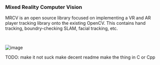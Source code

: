 
&nbsp;

### Mixed Reality Computer Vision

MRCV is an open source library focused on implementing a VR and AR player tracking library onto the existing OpenCV. This contains hand tracking, boundry-checking SLAM, facial tracking, etc.

&nbsp;


![image](https://user-images.githubusercontent.com/58654842/151223353-e183cf0a-3e09-4946-9d4d-06503a0bc71d.png)

TODO:
make it not suck
make decent readme
make the thing in C or Cpp

